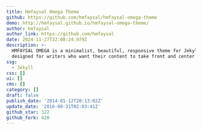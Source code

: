 ```yaml
---
title: Hmfaysal Omega Theme
github: https://github.com/hmfaysal/hmfaysal-omega-theme
demo: http://hmfaysal.github.io/hmfaysal-omega-theme/
author: hmfaysal
author_link: https://github.com/hmfaysal
date: 2024-11-27T22:08:24.979Z
description: >-
  HMFAYSAL OMEGA is a minimalist, beautiful, responsive theme for Jekyll
  designed for writers who want their content to take front and center.
ssg:
  - Jekyll
css: []
ui: []
cms: []
category: []
draft: false
publish_date: '2014-01-12T20:13:02Z'
update_date: '2016-08-31T02:03:41Z'
github_star: 322
github_fork: 420
---
```

